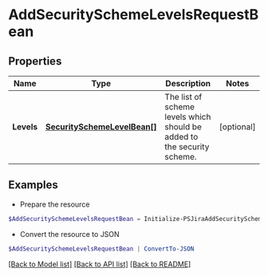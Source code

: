 # AddSecuritySchemeLevelsRequestBean
## Properties

Name | Type | Description | Notes
------------ | ------------- | ------------- | -------------
**Levels** | [**SecuritySchemeLevelBean[]**](SecuritySchemeLevelBean.md) | The list of scheme levels which should be added to the security scheme. | [optional] 

## Examples

- Prepare the resource
```powershell
$AddSecuritySchemeLevelsRequestBean = Initialize-PSJiraAddSecuritySchemeLevelsRequestBean  -Levels null
```

- Convert the resource to JSON
```powershell
$AddSecuritySchemeLevelsRequestBean | ConvertTo-JSON
```

[[Back to Model list]](../README.md#documentation-for-models) [[Back to API list]](../README.md#documentation-for-api-endpoints) [[Back to README]](../README.md)

